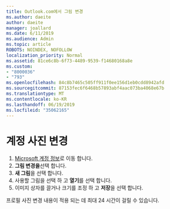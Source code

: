 ```yaml
---
title: Outlook.com에서 그림 변경
ms.author: daeite
author: daeite
manager: joallard
ms.date: 6/11/2019
ms.audience: Admin
ms.topic: article
ROBOTS: NOINDEX, NOFOLLOW
localization_priority: Normal
ms.assetid: 81ce6c8b-6f73-4489-9539-f14680168a8e
ms.custom:
- "8000036"
- "793"
ms.openlocfilehash: 84c8b7465c505ff911f0ee156d1eb0cdd8942afd
ms.sourcegitcommit: 87153fec6f6468b57893abf4aac073ba4068e67b
ms.translationtype: MT
ms.contentlocale: ko-KR
ms.lasthandoff: 06/19/2019
ms.locfileid: "35062165"
---
```

# <a name="change-your-account-picture"></a>계정 사진 변경

1. [Microsoft 계정 정보](https://go.microsoft.com/fwlink/p/?linkid=860841)로 이동 합니다.
2. **그림 변경을**선택 합니다.
3. **새 그림**을 선택 합니다.
4. 사용할 그림을 선택 하 고 **열기**를 선택 합니다.
5. 이미지 상자를 끌거나 크기를 조정 하 고 **저장**을 선택 합니다.

프로필 사진 변경 내용이 적용 되는 데 최대 24 시간이 걸릴 수 있습니다.